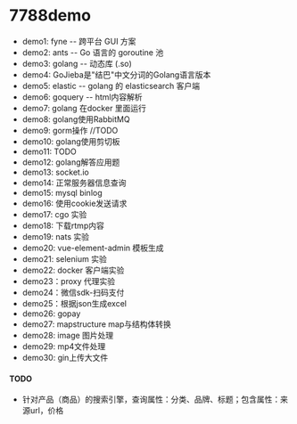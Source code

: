 # 7788demo

- demo1: fyne -- 跨平台 GUI 方案
- demo2: ants -- Go 语言的 goroutine 池
- demo3: golang -- 动态库 (.so)
- demo4: GoJieba是"结巴"中文分词的Golang语言版本
- demo5: elastic -- golang 的 elasticsearch 客户端
- demo6: goquery -- html内容解析
- demo7: golang 在docker 里面运行
- demo8: golang使用RabbitMQ
- demo9: gorm操作 //TODO
- demo10: golang使用剪切板
- demo11: TODO
- demo12: golang解答应用题
- demo13: socket.io
- demo14: 正常服务器信息查询
- demo15: mysql binlog
- demo16: 使用cookie发送请求
- demo17: cgo 实验
- demo18: 下载rtmp内容
- demo19: nats 实验
- demo20: vue-element-admin 模板生成
- demo21: selenium 实验
- demo22: docker 客户端实验
- demo23：proxy 代理实验
- demo24：微信sdk-扫码支付
- demo25：根据json生成excel
- demo26: gopay
- demo27: mapstructure map与结构体转换
- demo28: image 图片处理
- demo29: mp4文件处理
- demo30: gin上传大文件

#### TODO 
- 针对产品（商品）的搜索引擎，查询属性：分类、品牌、标题；包含属性：来源url，价格